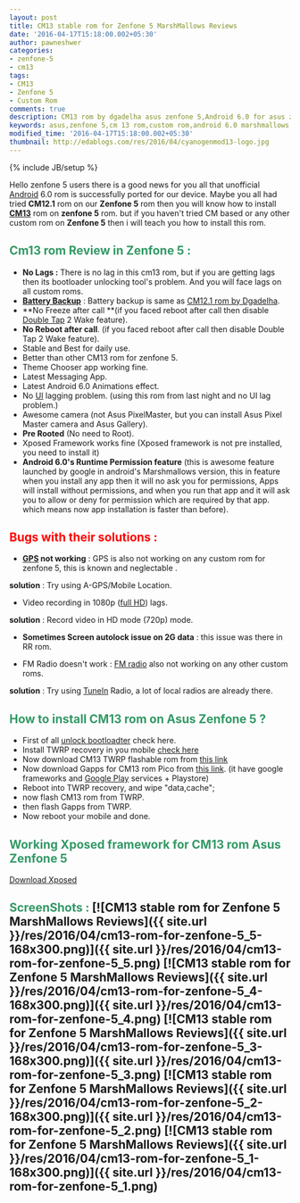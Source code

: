 ```yaml
---
layout: post
title: CM13 stable rom for Zenfone 5 MarshMallows Reviews
date: '2016-04-17T15:18:00.002+05:30'
author: pawneshwer
categories:
- zenfone-5
- cm13
tags:
- CM13
- Zenfone 5
- Custom Rom
comments: true
description: CM13 rom by dgadelha asus zenfone 5,Android 6.0 for asus zenfone 5,android marshmallow for asus zenfone 5,xposed framework for asus zenfone 5,CM13 rom for zenfone 5
keywords: asus,zenfone 5,cm 13 rom,custom rom,android 6.0 marshmallows
modified_time: '2016-04-17T15:18:00.002+05:30'
thumbnail: http://edablogs.com/res/2016/04/cyanogenmod13-logo.jpg
---
```


{% include JB/setup %}

Hello zenfone 5 users there is a good news for you all that unofficial [Android](http://code.google.com/android/ "Android") 6.0 rom is successfully ported for our device. Maybe you all had tried **CM12.1** rom on our **Zenfone 5** rom then you will know how to install **[CM13](http://en.wikipedia.org/wiki/CM_postcode_area "CM postcode area")** rom on **zenfone 5** rom. but if you haven't tried CM based or any other custom rom on **Zenfone 5** then i will teach you how to install this rom.

## <span style="color: #339966;">Cm13 rom Review in Zenfone 5 :</span>

*   **No Lags :** There is no lag in this cm13 rom, but if you are getting lags then its bootloader unlocking tool's problem. And you will face lags on all custom roms.
*   **[Battery Backup](http://en.wikipedia.org/wiki/Uninterruptible_power_supply "Uninterruptible power supply")** : Battery backup is same as [CM12.1 rom by Dgadelha](http://edablogs.com/cm12/zenfone-5/cm-121-by-dgadelha-for-zenfone-5-review "CM12.1 rom by dgadelha reviews").
*   **No Freeze after call **(if you faced reboot after call then disable [Double Tap](http://en.wikipedia.org/wiki/Double_Tap_%28film%29 "Double Tap (film)") 2 Wake feature).
*   **No Reboot after call**. (if you faced reboot after call then disable Double Tap 2 Wake feature).
*   Stable and Best for daily use.
*   Better than other CM13 rom for zenfone 5.
*   Theme Chooser app working fine.
*   Latest Messaging App.
*   Latest Android 6.0 Animations effect.
*   No [UI](http://en.wikipedia.org/wiki/User_interface "User interface") lagging problem. (using this rom from last night and no UI lag problem.)
*   Awesome camera (not Asus PixelMaster, but you can install Asus Pixel Master camera and Asus Gallery).
*   **Pre Rooted** (No need to Root).
*   Xposed Framework works fine (Xposed framework is not pre installed, you need to install it)
*   **Android 6.0's Runtime Permission feature** (this is awesome feature launched by google in android's Marshmallows version, this in feature when you install any app then it will no ask you for permissions, Apps will install without permissions, and when you run that app and it will ask you to allow or deny for permission which are required by that app. which means now app installation is faster than before).

## <span style="color: #ff0000;">Bugs with their solutions :</span>

*   **[GPS](http://en.wikipedia.org/wiki/Global_Positioning_System "Global Positioning System") not working** : GPS is also not working on any custom rom for zenfone 5, this is known and neglectable .

**solution** : Try using A-GPS/Mobile Location.

*   Video recording in 1080p ([full HD](http://en.wikipedia.org/wiki/1080p "1080p")) lags.

**solution** : Record video in HD mode (720p) mode.

*   **Sometimes Screen autolock issue on 2G data** : this issue was there in RR rom.

*   FM Radio doesn't work : [FM radio](http://en.wikipedia.org/wiki/FM_broadcasting "FM broadcasting") also not working on any other custom roms.

**solution** : Try using [TuneIn](http://www.tunein.com "TuneIn") Radio, a lot of local radios are already there.

<script async src="//pagead2.googlesyndication.com/pagead/js/adsbygoogle.js"></script>
<!-- eda-posts -->
<ins class="adsbygoogle"
     style="display:block"
     data-ad-client="ca-pub-7943122633795545"
     data-ad-slot="7080728318"
     data-ad-format="auto"></ins>
<script>
(adsbygoogle = window.adsbygoogle || []).push({});
</script>

## <span style="color: #339966;">How to install CM13 rom on Asus Zenfone 5 ?</span>

*   First of all [unlock bootloadter](http://edablogs.com/asus/zenfone/Lock-unlock-bootloader-in-asus-zenfone "Unlock bootloader Asus Zenfone 5") check here.
*   Install TWRP recovery in you mobile [check here](http://edablogs.com/asus/zenfone-5/twrp-recovery-for-zenfone-5-stable "Install TWRP recovery on Asus Zenfone 5")
*   Now download CM13 TWRP flashable rom from [this link](https://drive.google.com/file/d/0B72NTfPYQ4nIRXl4LU5Iczl1T2c/view)
*   Now download Gapps for CM13 rom Pico from [this link](https://userscloud.com/85qcw8126j4u). (it have google frameworks and [Google Play](http://en.wikipedia.org/wiki/Google_Play "Google Play") services + Playstore)
*   Reboot into TWRP recovery, and wipe "data,cache";
*   now flash CM13 rom from TWRP.
*   then flash Gapps from TWRP.
*   Now reboot your mobile and done.

## <span style="color: #339966;">Working Xposed framework for CM13 rom Asus Zenfone 5</span>

[Download Xposed](http://dl.edablogs.com/cm13/x86/xposed-v82-sdk23-x86.zip)

## <span style="color: #339966;">ScreenShots :</span> [![CM13 stable rom for Zenfone 5 MarshMallows Reviews]({{ site.url }}/res/2016/04/cm13-rom-for-zenfone-5_5-168x300.png)]({{ site.url }}/res/2016/04/cm13-rom-for-zenfone-5_5.png) [![CM13 stable rom for Zenfone 5 MarshMallows Reviews]({{ site.url }}/res/2016/04/cm13-rom-for-zenfone-5_4-168x300.png)]({{ site.url }}/res/2016/04/cm13-rom-for-zenfone-5_4.png) [![CM13 stable rom for Zenfone 5 MarshMallows Reviews]({{ site.url }}/res/2016/04/cm13-rom-for-zenfone-5_3-168x300.png)]({{ site.url }}/res/2016/04/cm13-rom-for-zenfone-5_3.png) [![CM13 stable rom for Zenfone 5 MarshMallows Reviews]({{ site.url }}/res/2016/04/cm13-rom-for-zenfone-5_2-168x300.png)]({{ site.url }}/res/2016/04/cm13-rom-for-zenfone-5_2.png) [![CM13 stable rom for Zenfone 5 MarshMallows Reviews]({{ site.url }}/res/2016/04/cm13-rom-for-zenfone-5_1-168x300.png)]({{ site.url }}/res/2016/04/cm13-rom-for-zenfone-5_1.png)
